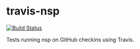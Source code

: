 # travis-nsp

[![Build Status](https://travis-ci.org/pdehaan/travis-nsp.svg?branch=master)](https://travis-ci.org/pdehaan/travis-nsp)

Tests running nsp on GitHub checkins using Travis.
